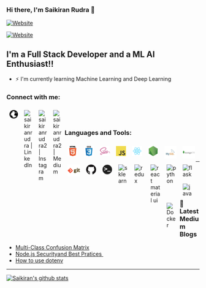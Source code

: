### Hi there, I'm Saikiran Rudra 👋

[![Website](https://img.shields.io/website?label=saikiranrudra.github.io&style=for-the-badge&url=https%3A%2F%2Fgithub.com)](https://saikiranrudra.github.io)

[![Website](https://img.shields.io/website?label=@saikiranrudra&style=for-the-badge&url=https%3A%2F%2Fmedium.com)](https://medium.com/@saikiranrudra)

## I'm a Full Stack Developer and a ML AI Enthusiast!!
- ⚡ I'm currently learning Machine Learning and Deep Learning


### Connect with me:

[<img align="left" alt="https://saikiranrudra.github.io" width="22px" style="margin: 8px" src="https://raw.githubusercontent.com/iconic/open-iconic/master/svg/globe.svg" />][website]
[<img align="left" alt="saikiranrudra | LinkedIn" width="22px" style="margin: 8px" src="https://cdn.jsdelivr.net/npm/simple-icons@v3/icons/linkedin.svg" />][linkedin]
[<img align="left" alt="saikiranrudra2 | Instagram" width="22px" style="margin: 8px" src="https://cdn.jsdelivr.net/npm/simple-icons@v3/icons/instagram.svg" />][instagram]
[<img align="left" alt="saikiranrudra2 | Medium" width="22px" style="margin: 8px" src="https://www.flaticon.com/svg/static/icons/svg/2111/2111539.svg" />][medium]


<br />
<br />

### Languages and Tools:


<img align="left" alt="HTML5" width="26px" style="margin: 8px" src="https://raw.githubusercontent.com/github/explore/80688e429a7d4ef2fca1e82350fe8e3517d3494d/topics/html/html.png" />
<img align="left" alt="CSS3" width="26px" style="margin: 8px" src="https://raw.githubusercontent.com/github/explore/80688e429a7d4ef2fca1e82350fe8e3517d3494d/topics/css/css.png" />
<img align="left" alt="Sass" width="26px" style="margin: 8px" src="https://raw.githubusercontent.com/github/explore/80688e429a7d4ef2fca1e82350fe8e3517d3494d/topics/sass/sass.png" />
<img align="left" alt="JavaScript" width="26px" style="margin: 8px" src="https://raw.githubusercontent.com/github/explore/80688e429a7d4ef2fca1e82350fe8e3517d3494d/topics/javascript/javascript.png" />
<img align="left" alt="React" width="26px" style="margin: 8px" src="https://raw.githubusercontent.com/github/explore/80688e429a7d4ef2fca1e82350fe8e3517d3494d/topics/react/react.png" />
<img align="left" alt="Node.js" width="26px" style="margin: 8px" src="https://raw.githubusercontent.com/github/explore/80688e429a7d4ef2fca1e82350fe8e3517d3494d/topics/nodejs/nodejs.png" />
<img align="left" alt="MySQL" width="32px" style="margin: 8px" src="https://raw.githubusercontent.com/github/explore/80688e429a7d4ef2fca1e82350fe8e3517d3494d/topics/mysql/mysql.png" />
<img align="left" alt="MongoDB" width="32px" style="margin: 8px" src="https://raw.githubusercontent.com/github/explore/80688e429a7d4ef2fca1e82350fe8e3517d3494d/topics/mongodb/mongodb.png" />
<img align="left" alt="Git" width="32px" style="margin: 8px" src="https://raw.githubusercontent.com/github/explore/80688e429a7d4ef2fca1e82350fe8e3517d3494d/topics/git/git.png" />
<img align="left" alt="GitHub" width="26px" style="margin: 8px" src="https://raw.githubusercontent.com/github/explore/78df643247d429f6cc873026c0622819ad797942/topics/github/github.png" />
<img align="left" alt="Terminal" width="26px" style="margin: 8px" src="https://raw.githubusercontent.com/github/explore/80688e429a7d4ef2fca1e82350fe8e3517d3494d/topics/terminal/terminal.png" />
<img align="left" alt="sklearn" width="26px" style="margin: 8px" src="https://upload.wikimedia.org/wikipedia/commons/thumb/0/05/Scikit_learn_logo_small.svg/1200px-Scikit_learn_logo_small.svg.png" />
<img align="left" alt="redux" width="26px" style="margin: 8px" src="https://everyday.codes/wp-content/uploads/2020/01/0-U2DmhXYumRyXH6X1.png" />
<img align="left" alt="react material ui" width="26px" style="margin: 8px" src="https://material-ui.com/static/logo_raw.svg" />

<img align="left" alt="python" width="26px" style="margin: 8px" src="https://www.pikpng.com/pngl/m/230-2301371_python-programming-python-logo-transparent-background-clipart.png" />
<img align="left" alt="flask" width="26px" style="margin: 8px" src="https://flask-training-courses.uk/images/flask-logo.png" />
<img align="left" alt="java" width="26px" style="margin: 8px" src="https://banner2.cleanpng.com/20180621/jow/kisspng-plain-old-java-object-programming-language-compute-5b2b6405b39ad9.4848800015295703097357.jpg" />
<img align="left" alt="Docker" width="26px" style="margin: 8px" src="https://www.docker.com/sites/default/files/d8/2019-07/vertical-logo-monochromatic.png" />

<br />
<br />

---
### 📕 Latest Medium Blogs
<!-- BLOG-POST-LIST:START -->
- [Multi-Class  Confusion Matrix](https://saikiranrudra.medium.com/multi-class-confusion-matrix-f8970237a512?source=rss-c2de40d620ff------2)
- [Node.js Securityand Best Pratices ‍](https://saikiranrudra.medium.com/node-js-security-and-best-pratices-435ef4c17170?source=rss-c2de40d620ff------2)
- [How to use dotenv](https://saikiranrudra.medium.com/how-to-use-dotenv-e9e99001965?source=rss-c2de40d620ff------2)
<!-- BLOG-POST-LIST:END -->

---

[![Saikiran's github stats](https://github-readme-stats.vercel.app/api?username=saikiranrudra&show_icons=true&hide_border=true)](https://github.com/anuraghazra/github-readme-stats)



[website]:https://saikiranrudra.github.io
[twitter]: https://twitter.com/saikiran_rudra
[instagram]: https://www.instagram.com/saikiranrudra2/
[linkedin]: https://www.linkedin.com/in/saikiranrudra/
[medium]: https://medium.com/@saikiranrudra
